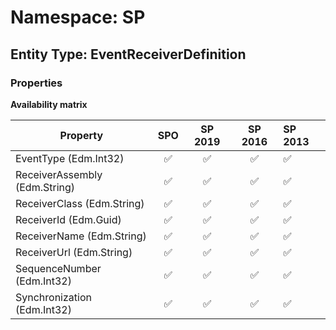 # Namespace: SP

## Entity Type: EventReceiverDefinition

### Properties

**Availability matrix**

Property | SPO | SP 2019 | SP 2016 | SP 2013
----------|:---:|:-------:|:-------:|:-------
EventType (Edm.Int32) | ✅ | ✅ | ✅ | ✅
ReceiverAssembly (Edm.String) | ✅ | ✅ | ✅ | ✅
ReceiverClass (Edm.String) | ✅ | ✅ | ✅ | ✅
ReceiverId (Edm.Guid) | ✅ | ✅ | ✅ | ✅
ReceiverName (Edm.String) | ✅ | ✅ | ✅ | ✅
ReceiverUrl (Edm.String) | ✅ | ✅ | ✅ | ✅
SequenceNumber (Edm.Int32) | ✅ | ✅ | ✅ | ✅
Synchronization (Edm.Int32) | ✅ | ✅ | ✅ | ✅